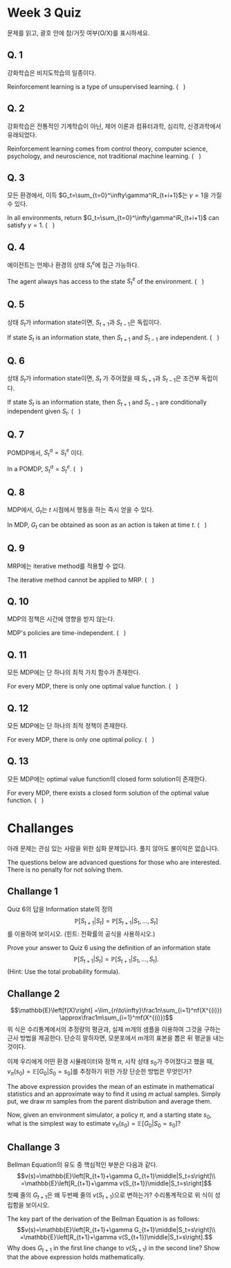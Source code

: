 # Week 3 Quiz
문제를 읽고, 괄호 안에 참/거짓 여부(O/X)를 표시하세요.
## Q. 1
강화학습은 비지도학습의 일종이다.

Reinforcement learning is a type of unsupervised learning.  (&nbsp;&nbsp;&nbsp;)
## Q. 2
강화학습은 전통적인 기계학습이 아닌, 제어 이론과 컴퓨터과학, 심리학, 신경과학에서 유래되었다.

Reinforcement learning comes from control theory, computer science, psychology, and neuroscience, not traditional machine learning. (&nbsp;&nbsp;&nbsp;)
## Q. 3
모든 환경에서, 이득 $G_t=\sum_{t=0}^\infty\gamma^iR_{t+i+1}$는 $\gamma=1$을 가질 수 있다.

In all environments, return $G_t=\sum_{t=0}^\infty\gamma^iR_{t+i+1}$ can satisfy $\gamma=1$. (&nbsp;&nbsp;&nbsp;)
## Q. 4
에이전트는 언제나 환경의 상태 $S_t^e$에 접근 가능하다.

The agent always has access to the state $S_t^e$ of the environment. (&nbsp;&nbsp;&nbsp;)
## Q. 5
상태 $S_t$가 information state이면, $S_{t+1}$과 $S_{t-1}$은 독립이다.

If state $S_t$ is an information state, then $S_{t+1}$ and $S_{t-1}$ are independent. (&nbsp;&nbsp;&nbsp;)
## Q. 6
상태 $S_t$가 information state이면, $S_{t}$ 가 주어졌을 때 $S_{t+1}$과 $S_{t-1}$은 조건부 독립이다.

If state $S_t$ is an information state, then $S_{t+1}$ and $S_{t-1}$ are conditionally independent given $S_{t}$. (&nbsp;&nbsp;&nbsp;)
## Q. 7
POMDP에서, $S_t^a = S_t^e$ 이다.

In a POMDP, $S_t^a = S_t^e$. (&nbsp;&nbsp;&nbsp;)
## Q. 8
MDP에서, $G_t$는 $t$ 시점에서 행동을 하는 즉시 얻을 수 있다.

In MDP, $G_t$ can be obtained as soon as an action is taken at time $t$. (&nbsp;&nbsp;&nbsp;)
## Q. 9
MRP에는 iterative method를 적용할 수 없다.

The iterative method cannot be applied to MRP. (&nbsp;&nbsp;&nbsp;)
## Q. 10
MDP의 정책은 시간에 영향을 받지 않는다.

MDP's policies are time-independent. (&nbsp;&nbsp;&nbsp;)
## Q. 11
모든 MDP에는 단 하나의 최적 가치 함수가 존재한다.

For every MDP, there is only one optimal value function. (&nbsp;&nbsp;&nbsp;)
## Q. 12
모든 MDP에는 단 하나의 최적 정책이 존재한다.

For every MDP, there is only one optimal policy. (&nbsp;&nbsp;&nbsp;)
## Q. 13
모든 MDP에는 optimal value function의 closed form solution이 존재한다.

For every MDP, there exists a closed form solution of the optimal value function. (&nbsp;&nbsp;&nbsp;)

# Challanges
아래 문제는 관심 있는 사람을 위한 심화 문제입니다. 풀지 않아도 불이익은 없습니다.

The questions below are advanced questions for those who are interested. There is no penalty for not solving them.
## Challange 1
Quiz 6의 답을 Information state의 정의
$$\mathbb{P}[S_{t+1}|S_t]=\mathbb{P}[S_{t+1}|S_1,\ldots,S_t]$$
를 이용하여 보이시오. (힌트: 전확률의 공식을 사용하시오.)

Prove your answer to Quiz 6 using the definition of an information state
$$\mathbb{P}[S_{t+1}|S_t]=\mathbb{P}[S_{t+1}|S_1,\ldots,S_t].$$
(Hint: Use the total probability formula).
## Challange 2
$$\mathbb{E}\left[f(X)\right]
=\lim_{n\to\infty}\frac1n\sum_{i=1}^nf(X^{(i)})
\approx\frac1m\sum_{i=1}^mf(X^{(i)})$$
위 식은 수리통계에서의 추정량의 평균과, 실제 $m$개의 샘플을 이용하여 그것을 구하는 근사 방법을 제공한다. 단순히 말하자면, 모분포에서 $m$개의 표본을 뽑은 뒤 평균을 내는 것이다.

이제 우리에게 어떤 환경 시뮬레이터와 정책 $\pi$, 시작 상태 $s_0$가 주어졌다고 했을 때, $v_\pi(s_0)=\mathbb{E}[G_0|S_0=s_0]$를 추정하기 위한 가장 단순한 방법은 무엇인가?

The above expression provides the mean of an estimate in mathematical statistics and an approximate way to find it using $m$ actual samples. Simply put, we draw $m$ samples from the parent distribution and average them.

Now, given an environment simulator, a policy $\pi$, and a starting state $s_0$, what is the simplest way to estimate $v_\pi(s_0)=\mathbb{E}[G_0|S_0=s_0]$?
## Challange 3
Bellman Equation의 유도 중 핵심적인 부분은 다음과 같다.
$$v(s)=\mathbb{E}\left[R_{t+1}+\gamma G_{t+1}\middle|S_t=s\right]\\
=\mathbb{E}\left[R_{t+1}+\gamma v(S_{t+1})\middle|S_t=s\right]$$
첫째 줄의 $G_{t+1}$은 왜 두번째 줄의 $v(S_{t+1})$으로 변하는가? 수리통계적으로 위 식이 성립함을 보이시오.

The key part of the derivation of the Bellman Equation is as follows:
$$v(s)=\mathbb{E}\left[R_{t+1}+\gamma G_{t+1}\middle|S_t=s\right]\\
=\mathbb{E}\left[R_{t+1}+\gamma v(S_{t+1})\middle|S_t=s\right].$$
Why does $G_{t+1}$ in the first line change to $v(S_{t+1})$ in the second line? Show that the above expression holds mathematically.
